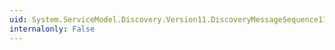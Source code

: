 ```yaml
---
uid: System.ServiceModel.Discovery.Version11.DiscoveryMessageSequence11.ReadXml(System.Xml.XmlReader)
internalonly: False
---
```

